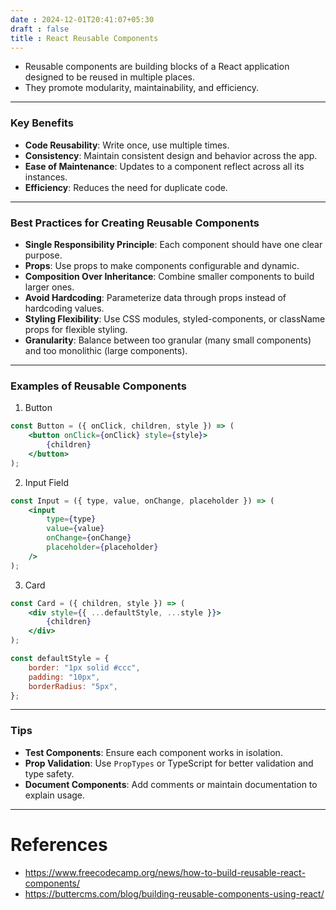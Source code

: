 ```yaml
---
date : 2024-12-01T20:41:07+05:30
draft : false
title : React Reusable Components
---
```


- Reusable components are building blocks of a React application designed to be reused in multiple places.
- They promote modularity, maintainability, and efficiency.

---
### Key Benefits

- **Code Reusability**: Write once, use multiple times.
- **Consistency**: Maintain consistent design and behavior across the app.
- **Ease of Maintenance**: Updates to a component reflect across all its instances.
- **Efficiency**: Reduces the need for duplicate code.

---
### Best Practices for Creating Reusable Components

- **Single Responsibility Principle**: Each component should have one clear purpose.
- **Props**: Use props to make components configurable and dynamic.
- **Composition Over Inheritance**: Combine smaller components to build larger ones.
- **Avoid Hardcoding**: Parameterize data through props instead of hardcoding values.
- **Styling Flexibility**: Use CSS modules, styled-components, or className props for flexible styling.
- **Granularity**: Balance between too granular (many small components) and too monolithic (large components).

---
### Examples of Reusable Components

1. Button

```jsx
const Button = ({ onClick, children, style }) => (
    <button onClick={onClick} style={style}>
        {children}
    </button>
);
```

2. Input Field

```jsx
const Input = ({ type, value, onChange, placeholder }) => (
    <input
        type={type}
        value={value}
        onChange={onChange}
        placeholder={placeholder}
    />
);

```

3. Card

```jsx
const Card = ({ children, style }) => (
    <div style={{ ...defaultStyle, ...style }}>
        {children}
    </div>
);

const defaultStyle = {
    border: "1px solid #ccc",
    padding: "10px",
    borderRadius: "5px",
};

```

---
### Tips

- **Test Components**: Ensure each component works in isolation.
- **Prop Validation**: Use `PropTypes` or TypeScript for better validation and type safety.
- **Document Components**: Add comments or maintain documentation to explain usage.

---
# References

- https://www.freecodecamp.org/news/how-to-build-reusable-react-components/
- https://buttercms.com/blog/building-reusable-components-using-react/